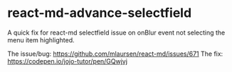 # react-md-advance-selectfield
A quick fix for react-md selectfield issue on onBlur event not selecting the menu item highlighted.

The issue/bug: https://github.com/mlaursen/react-md/issues/671
The fix: https://codepen.io/jojo-tutor/pen/GQwjvj
